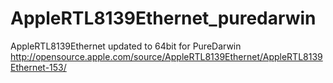 # AppleRTL8139Ethernet_puredarwin
AppleRTL8139Ethernet updated to 64bit for PureDarwin http://opensource.apple.com/source/AppleRTL8139Ethernet/AppleRTL8139Ethernet-153/
